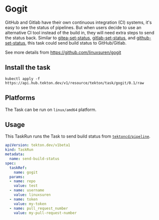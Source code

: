 # Gogit

GitHub and Gitlab have their own continuous integration (CI) systems, it's easy to see the status of pipelines. 
But when users decide to use an alternative CI tool instead of the build in, they will need extra steps to send the status back.
Similar to [gitea-set-status](../gitea-set-status/0.1/README.md), [gitlab-set-status](../gitlab-set-status/0.1/README.md), and [github-set-status](../github-set-status/0.1/README.md), this task could send build status to GitHub/Gitlab.

See more details from https://github.com/linuxsuren/gogit

## Install the task

```
kubectl apply -f https://api.hub.tekton.dev/v1/resource/tekton/task/gogit/0.1/raw
```

## Platforms

The Task can be run on `linux/amd64` platform.

## Usage

This TaskRun runs the Task to send build status from
[`tektoncd/pipeline`](https://github.com/tektoncd/pipeline).

```yaml
apiVersion: tekton.dev/v1beta1
kind: TaskRun
metadata:
  name: send-build-status
spec:
  taskRef:
    name: gogit
  params:
  - name: repo
    value: test
  - name: username
    value: linuxsuren
  - name: token
    value: my-token
  - name: pull_request_number
    value: my-pull-request-number
```
